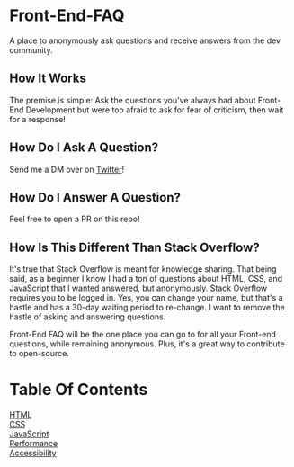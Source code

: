 # Front-End-FAQ
A place to anonymously ask questions and receive answers from the dev community.

## How It Works
The premise is simple: Ask the questions you've always had about Front-End Development but were too afraid to ask for fear of criticism, then wait for a response!

## How Do I Ask A Question?
Send me a DM over on [Twitter](https://twitter.com/EmmaWedekind)!

## How Do I Answer A Question?
Feel free to open a PR on this repo!

## How Is This Different Than Stack Overflow?
It's true that Stack Overflow is meant for knowledge sharing. That being said, as a beginner I know I had a ton of questions about HTML, CSS, and JavaScript that I wanted answered, but anonymously. Stack Overflow requires you to be logged in. Yes, you can change your name, but that's a hastle and has a 30-day waiting period to re-change. I want to remove the hastle of asking and answering questions.

Front-End FAQ will be the one place you can go to for all your Front-end questions, while remaining anonymous.  Plus, it's a great way to contribute to open-source.

# Table Of Contents
[HTML](html.md) <br />
[CSS](css.md) <br />
[JavaScript](javascript.md) <br />
[Performance](performance.md) <br />
[Accessibility](accessibility.md) <br />

